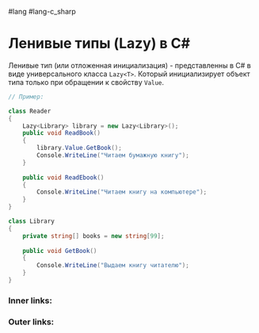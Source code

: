 #lang #lang-c_sharp

# Ленивые типы (Lazy) в C#

Ленивые тип (или отложенная инициализация) - представленны в C# в виде универсального класса `Lazy<T>`. 
Который инициализирует объект типа только при обращении к свойству `Value`.

```csharp
// Пример:

class Reader
{
    Lazy<Library> library = new Lazy<Library>();
    public void ReadBook()
    {
        library.Value.GetBook();
        Console.WriteLine("Читаем бумажную книгу");
    }
 
    public void ReadEbook()
    {
        Console.WriteLine("Читаем книгу на компьютере");
    }
}

class Library
{
    private string[] books = new string[99];
 
    public void GetBook()
    {
        Console.WriteLine("Выдаем книгу читателю");
    }
}
```

### Inner links:


### Outer links: